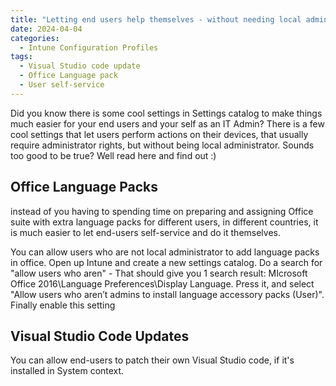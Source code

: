 ```yaml
---
title: "Letting end users help themselves - without needing local admin rights!"
date: 2024-04-04
categories:
  - Intune Configuration Profiles
tags:
  - Visual Studio code update
  - Office Language pack
  - User self-service
---
```


Did you know there is some cool settings in Settings catalog to make things much easier for your end users and your self as an IT Admin? There is a few cool settings that let users perform actions on their devices, that usually require administrator rights, but without being local administrator. Sounds too good to be true? Well read here and find out :)


## Office Language Packs
instead of you having to spending time on preparing and assigning Office suite with extra language packs for different users, in different countries, it is much easier to let end-users self-service and do it themselves.

You can allow users who are not local administrator to add language packs in office. Open up Intune and create a new settings catalog. Do a search for "allow users who aren" - That should give you 1 search result: MIcrosoft Office 2016\Language Preferences\Display Language. Press it, and select "Allow users who aren’t admins to install language accessory packs (User)". Finally enable this setting

## Visual Studio Code Updates
You can allow end-users to patch their own Visual Studio code, if it's installed in System context.